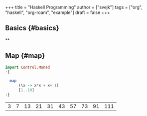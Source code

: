 +++
title = "Haskell Programming"
author = ["svejk"]
tags = ["org", "haskell", "org-roam", "example"]
draft = false
+++

## Basics {#basics}

\*\*


## Map {#map}

```haskell
import Control.Monad
:{

  map
      (\x -> x*x + x+ 1)
      [1..10]
:}
```

|   |   |    |    |    |    |    |    |    |     |
|---|---|----|----|----|----|----|----|----|-----|
| 3 | 7 | 13 | 21 | 31 | 43 | 57 | 73 | 91 | 111 |
